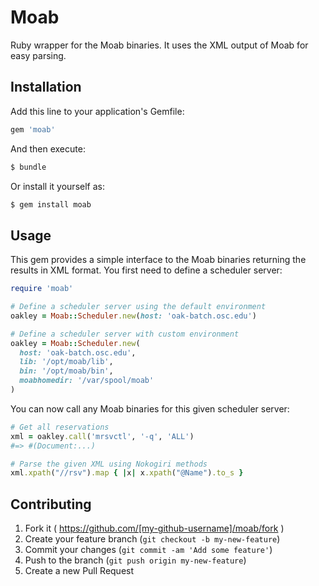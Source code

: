 # Moab

Ruby wrapper for the Moab binaries. It uses the XML output of Moab for easy
parsing.

## Installation

Add this line to your application's Gemfile:

```ruby
gem 'moab'
```

And then execute:

```sh
$ bundle
```

Or install it yourself as:

```sh
$ gem install moab
```

## Usage

This gem provides a simple interface to the Moab binaries returning the results
in XML format. You first need to define a scheduler server:

```ruby
require 'moab'

# Define a scheduler server using the default environment
oakley = Moab::Scheduler.new(host: 'oak-batch.osc.edu')

# Define a scheduler server with custom environment
oakley = Moab::Scheduler.new(
  host: 'oak-batch.osc.edu',
  lib: '/opt/moab/lib',
  bin: '/opt/moab/bin',
  moabhomedir: '/var/spool/moab'
)
```

You can now call any Moab binaries for this given scheduler server:

```ruby
# Get all reservations
xml = oakley.call('mrsvctl', '-q', 'ALL')
#=> #(Document:...)

# Parse the given XML using Nokogiri methods
xml.xpath("//rsv").map { |x| x.xpath("@Name").to_s }
```

## Contributing

1. Fork it ( https://github.com/[my-github-username]/moab/fork )
2. Create your feature branch (`git checkout -b my-new-feature`)
3. Commit your changes (`git commit -am 'Add some feature'`)
4. Push to the branch (`git push origin my-new-feature`)
5. Create a new Pull Request
